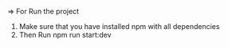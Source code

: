 => For Run the project
  1. Make sure that you have installed npm with all dependencies
  2. Then Run npm run start:dev
